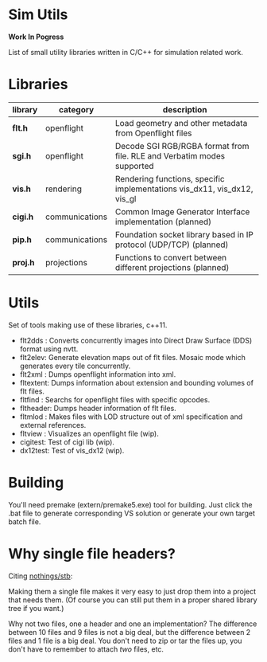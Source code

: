 # Sim Utils
**Work In Pogress**

List of small utility libraries written in C/C++ for simulation related work.

# Libraries

library    | category | description
---------- | ---------| ------------
**flt.h** | openflight | Load geometry and other metadata from Openflight files
**sgi.h** | openflight | Decode SGI RGB/RGBA format from file. RLE and Verbatim modes supported
**vis.h** | rendering | Rendering functions, specific implementations vis_dx11, vis_dx12, vis_gl
**cigi.h** | communications | Common Image Generator Interface implementation (planned)
**pip.h** | communications | Foundation socket library based in IP protocol (UDP/TCP) (planned)
**proj.h** | projections | Functions to convert between different projections (planned)


# Utils
Set of tools making use of these libraries, c++11.
* flt2dds : Converts concurrently images into Direct Draw Surface (DDS) format using nvtt.
* flt2elev: Generate elevation maps out of flt files. Mosaic mode which generates every tile concurrently.
* flt2xml : Dumps openflight information into xml.
* fltextent: Dumps information about extension and bounding volumes of flt files.
* fltfind : Searchs for openflight files with specific opcodes.
* fltheader: Dumps header information of flt files.
* fltmlod : Makes files with LOD structure out of xml specification and external references.
* fltview : Visualizes an openflight file (wip).
* cigitest: Test of cigi lib (wip).
* dx12test: Test of vis_dx12 (wip).

# Building
You'll need premake (extern/premake5.exe) tool for building. Just click the .bat file to generate corresponding VS solution or generate your own target batch file.

# Why single file headers?

Citing <a href="https://github.com/nothings/stb/blob/master/README.md">nothings/stb</a>:

Making them a single file makes it very easy to just
drop them into a project that needs them. (Of course you can
still put them in a proper shared library tree if you want.)

Why not two files, one a header and one an implementation?
The difference between 10 files and 9 files is not a big deal,
but the difference between 2 files and 1 file is a big deal.
You don't need to zip or tar the files up, you don't have to
remember to attach *two* files, etc.
